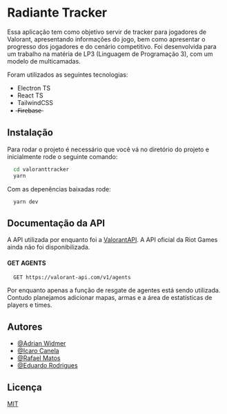 
# Radiante Tracker

Essa aplicação tem como objetivo servir de tracker para jogadores de Valorant, apresentando informações do jogo, bem como apresentar o progresso dos jogadores e do cenário competitivo. Foi desenvolvida para um trabalho na matéria de LP3 (Linguagem de Programação 3), com um modelo de multicamadas. 

Foram utilizados as seguintes tecnologias:
- Electron TS
- React TS
- TailwindCSS
-  ̶F̶i̶r̶e̶b̶a̶s̶e̶

## Instalação

Para rodar o projeto é necessário que você vá no diretório do projeto e inicialmente rode o seguinte comando:

```bash
  cd valoranttracker
  yarn 
```
Com as depenências baixadas rode:

```bash
  yarn dev
```
    
## Documentação da API

A API utilizada por enquanto foi a [ValorantAPI](https://valorant-api.com/). A API oficial da Riot Games ainda não foi disponibilizada.

#### GET AGENTS

```http
  GET https://valorant-api.com/v1/agents
```

Por enquanto apenas a função de resgate de agentes está sendo utilizada. Contudo planejamos adicionar mapas, armas e a área de estatísticas de players e times.


## Autores

- [@Adrian Widmer](https://github.com/Awi-24)
- [@Icaro Canela]()
- [@Rafael Matos]()
- [@Eduardo Rodrigues]()


## Licença

[MIT](https://choosealicense.com/licenses/mit/)

